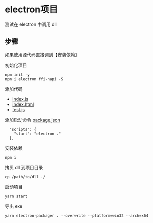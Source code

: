 # electron项目

测试在 electron 中调用 dll

## 步骤

如果使用源代码直接调到【安装依赖】

初始化项目

```
npm init -y
npm i electron ffi-napi -S 
```

添加代码
- [index.js](../../electron_app/index.js)
- [index.html](../../electron_app/index.html)
- [test.js](../../electron_app/test.js)

添加启动命令 [package.json](../../electron_app/package.json)

```
  "scripts": {
    "start": "electron ."
  },
```

安装依赖

```
npm i
```

拷贝 dll 到项目目录

```
cp /path/to/dll ./
```

启动项目

```
yarn start
```

导出 exe

```
yarn electron-packager . --overwrite --platform=win32 --arch=x64
```